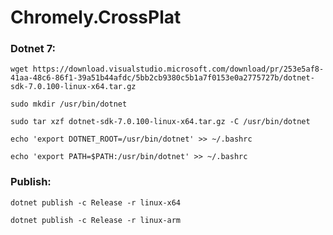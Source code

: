  
 # Chromely.CrossPlat

### Dotnet 7:
```
wget https://download.visualstudio.microsoft.com/download/pr/253e5af8-41aa-48c6-86f1-39a51b44afdc/5bb2cb9380c5b1a7f0153e0a2775727b/dotnet-sdk-7.0.100-linux-x64.tar.gz
```
```
sudo mkdir /usr/bin/dotnet
```
```
sudo tar xzf dotnet-sdk-7.0.100-linux-x64.tar.gz -C /usr/bin/dotnet
```
```
echo 'export DOTNET_ROOT=/usr/bin/dotnet' >> ~/.bashrc
```
```
echo 'export PATH=$PATH:/usr/bin/dotnet' >> ~/.bashrc
```

### Publish:
```
dotnet publish -c Release -r linux-x64
```
```
dotnet publish -c Release -r linux-arm
```